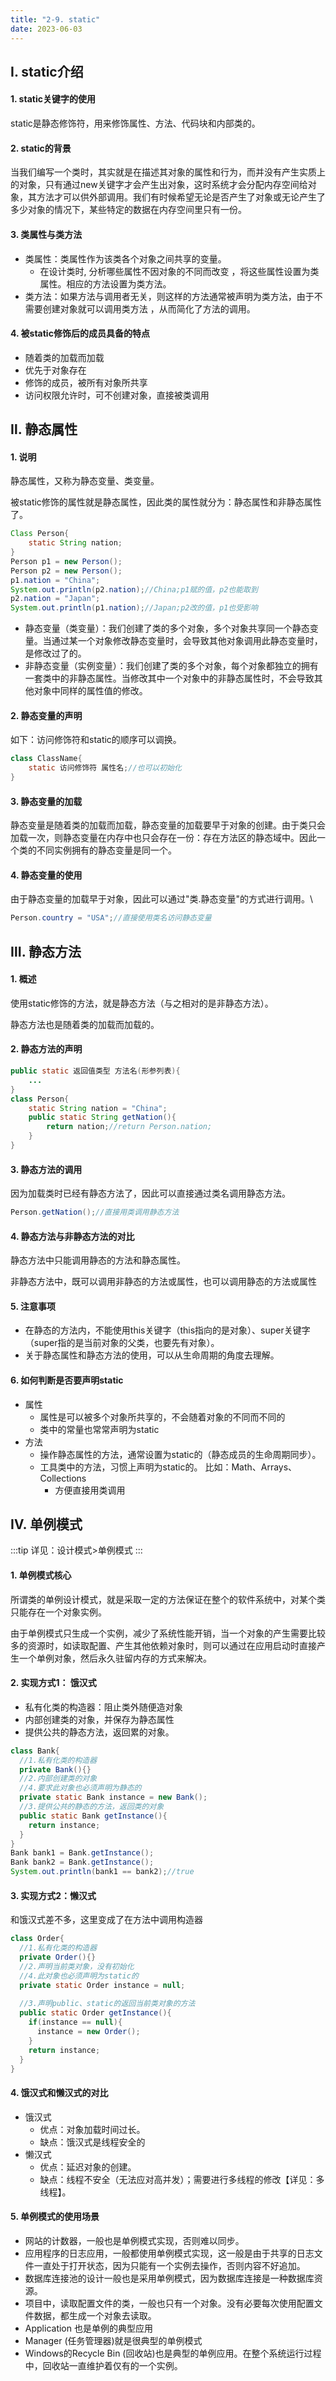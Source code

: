 ```yaml
---
title: "2-9. static"
date: 2023-06-03
---
```

## Ⅰ. static介绍
#### 1. static关键字的使用
static是静态修饰符，用来修饰属性、方法、代码块和内部类的。

#### 2. static的背景
当我们编写一个类时，其实就是在描述其对象的属性和行为，而并没有产生实质上的对象，只有通过new关键字才会产生出对象，这时系统才会分配内存空间给对象，其方法才可以供外部调用。我们有时候希望无论是否产生了对象或无论产生了多少对象的情况下，某些特定的数据在内存空间里只有一份。

#### 3. 类属性与类方法
- 类属性：类属性作为该类各个对象之间共享的变量。
    - 在设计类时, 分析哪些属性不因对象的不同而改变 ，将这些属性设置为类属性。相应的方法设置为类方法。
- 类方法：如果方法与调用者无关，则这样的方法通常被声明为类方法，由于不需要创建对象就可以调用类方法 ，从而简化了方法的调用。

#### 4. 被static修饰后的成员具备的特点
- 随着类的加载而加载
- 优先于对象存在
- 修饰的成员，被所有对象所共享
- 访问权限允许时，可不创建对象，直接被类调用


## Ⅱ. 静态属性
#### 1. 说明
静态属性，又称为静态变量、类变量。

被static修饰的属性就是静态属性，因此类的属性就分为：静态属性和非静态属性了。
```java
Class Person{
    static String nation;
}
Person p1 = new Person();
Person p2 = new Person();
p1.nation = "China";
System.out.println(p2.nation);//China;p1赋的值，p2也能取到
p2.nation = "Japan";
System.out.println(p1.nation);//Japan;p2改的值，p1也受影响
```
- 静态变量（类变量）：我们创建了类的多个对象，多个对象共享同一个静态变量。当通过某一个对象修改静态变量时，会导致其他对象调用此静态变量时，是修改过了的。
- 非静态变量（实例变量）：我们创建了类的多个对象，每个对象都独立的拥有一套类中的非静态属性。当修改其中一个对象中的非静态属性时，不会导致其他对象中同样的属性值的修改。

#### 2. 静态变量的声明
如下：访问修饰符和static的顺序可以调换。
```java
class ClassName{
    static 访问修饰符 属性名;//也可以初始化
}
```

#### 3. 静态变量的加载
静态变量是随着类的加载而加载，静态变量的加载要早于对象的创建。由于类只会加载一次，则静态变量在内存中也只会存在一份：存在方法区的静态域中。因此一个类的不同实例拥有的静态变量是同一个。

#### 4. 静态变量的使用
由于静态变量的加载早于对象，因此可以通过"类.静态变量"的方式进行调用。\
```java
Person.country = "USA";//直接使用类名访问静态变量
```

## Ⅲ. 静态方法

#### 1. 概述
使用static修饰的方法，就是静态方法（与之相对的是非静态方法）。

静态方法也是随着类的加载而加载的。
#### 2. 静态方法的声明
```java
public static 返回值类型 方法名(形参列表){
    ...
}
class Person{
    static String nation = "China";
    public static String getNation(){
        return nation;//return Person.nation;
    }
} 
```
#### 3. 静态方法的调用
因为加载类时已经有静态方法了，因此可以直接通过类名调用静态方法。
```java
Person.getNation();//直接用类调用静态方法
```
#### 4. 静态方法与非静态方法的对比
静态方法中只能调用静态的方法和静态属性。

非静态方法中，既可以调用非静态的方法或属性，也可以调用静态的方法或属性

#### 5. 注意事项
- 在静态的方法内，不能使用this关键字（this指向的是对象）、super关键字（super指的是当前对象的父类，也要先有对象）。
- 关于静态属性和静态方法的使用，可以从生命周期的角度去理解。

#### 6. 如何判断是否要声明static
- 属性
    - 属性是可以被多个对象所共享的，不会随着对象的不同而不同的
    - 类中的常量也常常声明为static
- 方法
    - 操作静态属性的方法，通常设置为static的（静态成员的生命周期同步）。
    - 工具类中的方法，习惯上声明为static的。 比如：Math、Arrays、Collections
        - 方便直接用类调用

## Ⅳ. 单例模式
:::tip
详见：设计模式>单例模式
:::

#### 1. 单例模式核心
所谓类的单例设计模式，就是采取一定的方法保证在整个的软件系统中，对某个类只能存在一个对象实例。

由于单例模式只生成一个实例，减少了系统性能开销，当一个对象的产生需要比较多的资源时，如读取配置、产生其他依赖对象时，则可以通过在应用启动时直接产生一个单例对象，然后永久驻留内存的方式来解决。

#### 2. 实现方式1： 饿汉式
- 私有化类的构造器：阻止类外随便造对象
- 内部创建类的对象，并保存为静态属性
- 提供公共的静态方法，返回累的对象。
```java
class Bank{
  //1.私有化类的构造器
  private Bank(){}
  //2.内部创建类的对象
  //4.要求此对象也必须声明为静态的
  private static Bank instance = new Bank();
  //3.提供公共的静态的方法，返回类的对象
  public static Bank getInstance(){
    return instance;
  }
}
Bank bank1 = Bank.getInstance();
Bank bank2 = Bank.getInstance();
System.out.println(bank1 == bank2);//true
```

#### 3. 实现方式2：懒汉式
和饿汉式差不多，这里变成了在方法中调用构造器
```java
class Order{
  //1.私有化类的构造器
  private Order(){}
  //2.声明当前类对象，没有初始化
  //4.此对象也必须声明为static的
  private static Order instance = null;
  
  //3.声明public、static的返回当前类对象的方法
  public static Order getInstance(){
    if(instance == null){
      instance = new Order();
    }
    return instance;
  }
}
```
#### 4. 饿汉式和懒汉式的对比
- 饿汉式
    - 优点：对象加载时间过长。
    - 缺点：饿汉式是线程安全的
- 懒汉式
    - 优点：延迟对象的创建。
    - 缺点：线程不安全（无法应对高并发）；需要进行多线程的修改【详见：多线程】。

#### 5. 单例模式的使用场景
- 网站的计数器，一般也是单例模式实现，否则难以同步。
- 应用程序的日志应用，一般都使用单例模式实现，这一般是由于共享的日志文件一直处于打开状态，因为只能有一个实例去操作，否则内容不好追加。
- 数据库连接池的设计一般也是采用单例模式，因为数据库连接是一种数据库资源。
- 项目中，读取配置文件的类，一般也只有一个对象。没有必要每次使用配置文件数据，都生成一个对象去读取。
- Application 也是单例的典型应用
-  Manager (任务管理器)就是很典型的单例模式
- Windows的Recycle Bin (回收站)也是典型的单例应用。在整个系统运行过程中，回收站一直维护着仅有的一个实例。

